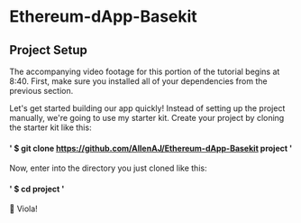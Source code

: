 # Ethereum-dApp-Basekit

## Project Setup
The accompanying video footage for this portion of the tutorial begins at 8:40. First, make sure you installed all of your dependencies from the previous section.

Let's get started building our app quickly! Instead of setting up the project manually, we're going to use my starter kit. Create your project by cloning the starter kit like this:

#### ' $ git clone https://github.com/AllenAJ/Ethereum-dApp-Basekit project '
Now, enter into the directory you just cloned like this:

#### ' $ cd project '
🎉 Viola!
